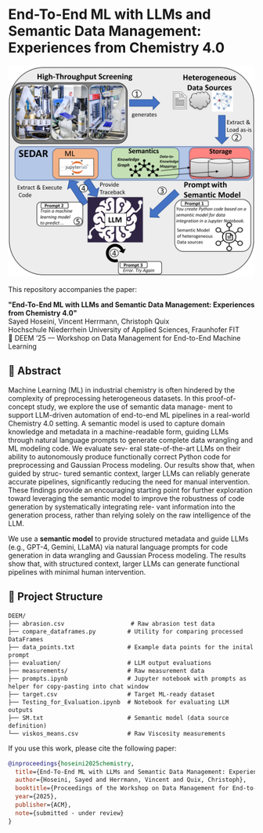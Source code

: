# End-To-End ML with LLMs and Semantic Data Management: Experiences from Chemistry 4.0

<p align="center">
  <img src="image/GraphicalAbstract.jpg" alt="Graphical Abstract" width="600"/>
</p>

This repository accompanies the paper:

**"End-To-End ML with LLMs and Semantic Data Management: Experiences from Chemistry 4.0"**  
Sayed Hoseini, Vincent Herrmann, Christoph Quix  
Hochschule Niederrhein University of Applied Sciences, Fraunhofer FIT  
📅 DEEM ’25 — Workshop on Data Management for End-to-End Machine Learning

## 📄 Abstract

Machine Learning (ML) in industrial chemistry is often hindered by the complexity of preprocessing heterogeneous datasets. In this proof-of-concept study, we explore the use of semantic data manage- ment to support LLM-driven automation of end-to-end ML pipelines in a real-world Chemistry 4.0 setting. A semantic model is used to capture domain knowledge and metadata in a machine-readable form, guiding LLMs through natural language prompts to generate complete data wrangling and ML modeling code. We evaluate sev- eral state-of-the-art LLMs on their ability to autonomously produce functionally correct Python code for preprocessing and Gaussian Process modeling. Our results show that, when guided by struc- tured semantic context, larger LLMs can reliably generate accurate pipelines, significantly reducing the need for manual intervention. These findings provide an encouraging starting point for further exploration toward leveraging the semantic model to improve the robustness of code generation by systematically integrating rele- vant information into the generation process, rather than relying solely on the raw intelligence of the LLM.

We use a **semantic model** to provide structured metadata and guide LLMs (e.g., GPT-4, Gemini, LLaMA) via natural language prompts for code generation in data wrangling and Gaussian Process modeling. The results show that, with structured context, larger LLMs can generate functional pipelines with minimal human intervention.

## 🧪 Project Structure

```text
DEEM/
├── abrasion.csv                   # Raw abrasion test data
├── compare_dataframes.py         # Utility for comparing processed DataFrames
├── data_points.txt               # Example data points for the inital prompt
├── evaluation/                   # LLM output evaluations
├── measurements/                 # Raw measurement data
├── prompts.ipynb                 # Jupyter notebook with prompts as helper for copy-pasting into chat window
├── target.csv                    # Target ML-ready dataset
├── Testing_for_Evaluation.ipynb  # Notebook for evaluating LLM outputs
├── SM.txt                        # Semantic model (data source definition)
└── viskos_means.csv              # Raw Viscosity measurements
```

If you use this work, please cite the following paper:

```bibtex
@inproceedings{hoseini2025chemistry,
  title={End-To-End ML with LLMs and Semantic Data Management: Experiences from Chemistry 4.0},
  author={Hoseini, Sayed and Herrmann, Vincent and Quix, Christoph},
  booktitle={Proceedings of the Workshop on Data Management for End-to-End Machine Learning (DEEM)},
  year={2025},
  publisher={ACM},
  note={submitted - under review}
}

